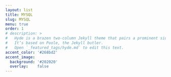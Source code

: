 ```yaml
---
layout: list
title: MYSQL
slug: MYSQL
menu: true
order: 1
# description: >
#   Hyde is a brazen two-column Jekyll theme that pairs a prominent sidebar with uncomplicated content.
#   It’s based on Poole, the Jekyll butler.
#   Open `_featured_tags/hyde.md` to edit this text.
accent_color: '#268bd2'
accent_image:
  background: '#202020'
  overlay:    false
---
```

